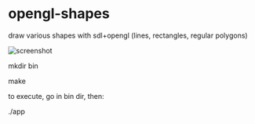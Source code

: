 opengl-shapes
==========

draw various shapes with sdl+opengl (lines, rectangles, regular polygons)

![screenshot](http://i.imgur.com/wDCWm10.png)

mkdir bin

make

to execute, go in bin dir, then: 

./app

